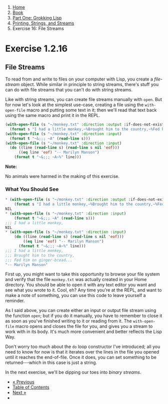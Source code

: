 <ol class="breadcrumb">
  <li><a href="/">Home</a></li>
  <li><a href="/book/">Book</a></li>
  <li><a href="/book/1-0-0-overview/">Part One: Grokking Lisp</a></li>
  <li><a href="/book/1-02-00-input-output/">Printing, Strings, and Streams</a></li>
  <li class="active">Exercise 16: File Streams</li>
</ol>

# Exercise 1.2.16

## File Streams

To read from and write to files on your computer with Lisp, you create a *file-stream* object.  While similar in principle to string streams, there's stuff you can do with file streams that you can't do with string streams.

Like with string streams, you can create file streams manually with `open`. But for now let's look at the simplest use-case, creating a file using the `with-open-file` macro and putting some text in it; then we'll read that text back using the same macro and print it in the REPL.

```lisp
(with-open-file (s "~/monkey.txt" :direction :output :if-does-not-exist :create :if-exists :supersede)
  (format s "I had a little monkey,~%Brought him to the country,~%Fed him on ginger-bread...~%"))
(with-open-file (s "~/monkey.txt" :direction :input)
  (format t "~&;;; ~A" (read-line s)))
(with-open-file (s "~/monkey.txt" :direction :input)
  (do ((line (read-line s) (read-line s nil 'eof)))
      ((eq line 'eof) "-- Marilyn Manson")
    (format t "~&;;; ~A~%" line)))
```

<div class="alert alert-info">
  <strong>Note:</strong>
  <p>No animals were harmed in the making of this exercise.</p>
</div>

### What You Should See

```lisp
* (with-open-file (s "~/monkey.txt" :direction :output :if-does-not-exist :create :if-exists :supersede)
    (format s "I had a little monkey,~%Brought him to the country,~%Fed him on ginger-bread...~%"))
NIL
* (with-open-file (s "~/monkey.txt" :direction :input)
    (format t "~&;;; ~A" (read-line s)))
;;; I had a little monkey,
NIL
* (with-open-file (s "~/monkey.txt" :direction :input)
    (do ((line (read-line s) (read-line s nil 'eof)))
        ((eq line 'eof) "-- Marilyn Manson")
      (format t "~&;;; ~A~%" line)))
;;; I had a little monkey,
;;; Brought him to the country,
;;; Fed him on ginger-bread...
"-- Marilyn Manson"
```
First up, you might want to take this opportunity to browse your file system and verify that the file `monkey.txt` was actually created in your Home directory.  You should be able to open it with any text editor you want and see what you wrote to it.  Cool, eh?  Any time you're at the REPL, and want to make a note of something, you can use this code to leave yourself a reminder.

As I said above, you can create either an input or output file stream using the function `open`; but if you do it manually, you have to remember to close it as soon as you've finished writing to it or reading from it.  The `with-open-file` macro opens and closes the file for you, and gives you a stream to work with in its body.  It's much more convenient and better reflects the Lisp Way.

Don't worry too much about the `do` loop constructor I've introduced; all you need to know for now is that it iterates over the lines in the file you opened until it reaches the end-of-file.  Once it does, you can set something to be returned---which in this case is just a string.

In the next exercise, we'll be dipping our toes into *binary streams*.

<ul class="pager">
  <li class="previous"><a href="/book/1-02-15-streams/">&laquo; Previous</a></li>
  <li><a href="/book/">Table of Contents</a></li>
  <li class="next"><a href="/book/1-02-17-binary-streams/">Next &raquo;</a><li>
</ul>
